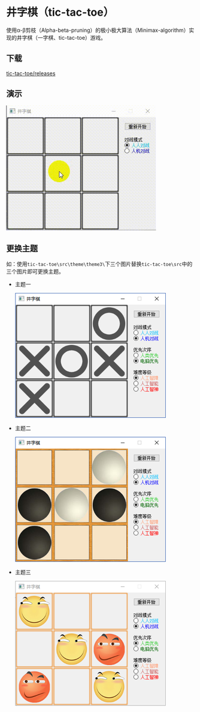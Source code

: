 # 井字棋（tic-tac-toe）

使用α-β剪枝（Alpha-beta-pruning）的极小极大算法（Minimax-algorithm）实现的井字棋（一字棋、tic-tac-toe）游戏。

## 下载

[tic-tac-toe/releases](https://github.com/huihut/tic-tac-toe/releases)

## 演示

![demo](images/demo.gif)

## 更换主题

如：使用`tic-tac-toe\src\theme\theme3\`下三个图片替换`tic-tac-toe\src`中的三个图片即可更换主题。

* 主题一

  ![theme1](images/theme1.png)

* 主题二

  ![theme2](images/theme2.png)

* 主题三

  ![theme3](images/theme3.png)
